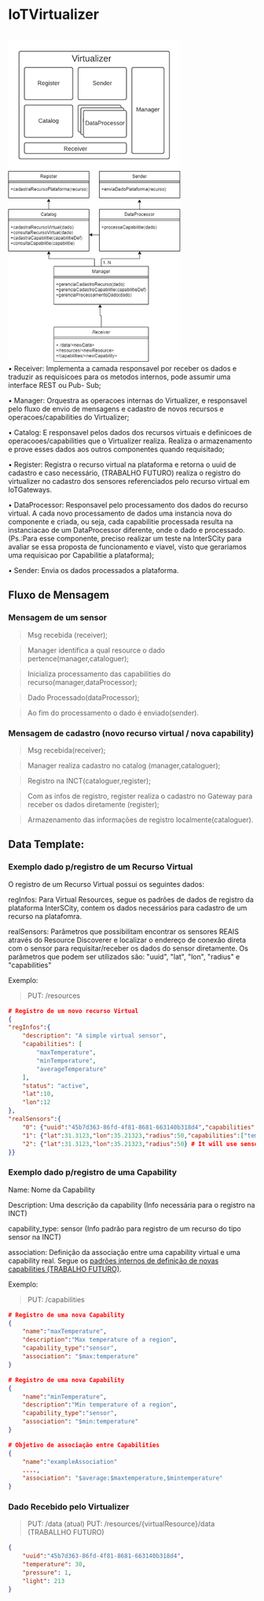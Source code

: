 # IoTVirtualizer

<br>
<img src="Virtualizer.png" width="350">
<br>
<img src="virtualizer_classes.png" width="350">
<br>
• Receiver: Implementa a camada responsavel por receber os dados e traduzir as
requisicoes para os metodos internos, pode assumir uma interface REST ou Pub-
Sub;

• Manager: Orquestra as operacoes internas do Virtualizer, e responsavel pelo
fluxo de envio de mensagens e cadastro de novos recursos e operacoes/capabilities
do Virtualizer;

• Catalog: E responsavel pelos dados dos recursos virtuais e definicoes de
operacooes/capabilities que o Virtualizer realiza. Realiza o armazenamento e prove
esses dados aos outros componentes quando requisitado;

• Register: Registra o recurso virtual na plataforma e retorna o uuid de cadastro e caso necessário, (TRABALHO FUTURO) realiza o registro do virtualizer no cadastro dos sensores referenciados pelo recurso virtual em IoTGateways.

• DataProcessor: Responsavel pelo processamento dos dados do recurso virtual. A
cada novo processamento de dados uma instancia nova do componente e criada,
ou seja, cada capabilitie processada resulta na instanciacao de um DataProcessor
diferente, onde o dado e processado. (Ps.:Para esse componente, preciso realizar
um teste na InterSCity para avaliar se essa proposta de funcionamento e viavel,
visto que gerariamos uma requisicao por Capabilitie a plataforma);

• Sender: Envia os dados processados a plataforma.

## Fluxo de Mensagem

### Mensagem de um sensor
>Msg recebida (receiver);

>Manager identifica a qual resource o dado pertence(manager,cataloguer);

>Inicializa processamento das capabilities do recurso(manager,dataProcessor);

>Dado Processado(dataProcessor);

>Ao fim do processamento o dado é enviado(sender).

### Mensagem de cadastro (novo recurso virtual / nova capability)

>Msg recebida(receiver);

>Manager realiza cadastro no catalog (manager,cataloguer);

>Registro na INCT(cataloguer,register);

>Com as infos de registro, register realiza o cadastro no Gateway para receber os dados diretamente (register);

>Armazenamento das informações de registro localmente(cataloguer).


## Data Template: 

### Exemplo dado p/registro de um Recurso Virtual

O registro de um Recurso Virtual possui os seguintes dados:

regInfos: Para Virtual Resources, segue os padrões de dados de registro da plataforma InterSCity, contem os dados necessários para cadastro de um recurso na platafomra.

realSensors: Parâmetros que possibilitam encontrar os sensores REAIS através do Resource Discoverer e localizar o endereço de conexão direta com o sensor para requisitar/receber os dados do sensor diretamente. Os parâmetros que podem ser utilizados são: "uuid", "lat", "lon", "radius" e "capabilities"

Exemplo:

>PUT: /resources

```json
# Registro de um novo recurso Virtual
{
"regInfos":{
	"description": "A simple virtual sensor",
	"capabilities": [
		"maxTemperature",
		"minTemperature",
		"averageTemperature"
	],
	"status": "active",
	"lat":10,
	"lon":12
},
"realSensors":{
	"0": {"uuid":"45b7d363-86fd-4f81-8681-663140b318d4","capabilities":["temperature"]}, # A unic sensor
	"1": {"lat":31.3123,"lon":35.21323,"radius":50,"capabilities":["temperature","pressure"]}, # Will use sensors in a given location with a certain capability
	"2": {"lat":31.3123,"lon":35.21323,"radius":50} # It will use sensors in a certain location, but note that it will not filter only the sensors that have the capability that will be used by the resource
}}
```
### Exemplo dado p/registro de uma Capability

Name: Nome da Capability

Description: Uma descrição da capability (Info necessária para o registro na INCT)

capability_type: sensor (Info padrão para registro de um recurso do tipo sensor na INCT)

association: Definição da associação entre uma capability virtual e uma capability real. Segue os [padrões internos de definição de novas capabilities (TRABALHO FUTURO)](defCapability.md).

Exemplo:

>PUT: /capabilities

```json
# Registro de uma nova Capability
{
	"name":"maxTemperature",
	"description":"Max temperature of a region",
	"capability_type":"sensor",
	"association": "$max:temperature" 
}                                           
```
```json
# Registro de uma nova Capability
{
	"name":"minTemperature",
	"description":"Min temperature of a region",
	"capability_type":"sensor",
	"association": "$min:temperature" 
}                                           
```
```json
# Objetivo de associação entre Capabilities
{
	"name":"exampleAssociation"
	....,
	"association": "$average:$maxtemperature,$mintemperature" 
}                                           
```

### Dado Recebido pelo Virtualizer

>PUT: /data (atual)
>PUT: /resources/{virtualResource}/data (TRABALLHO FUTURO)
```json
{
	"uuid":"45b7d363-86fd-4f81-8681-663140b318d4",
	"temperature": 30,
	"pressure": 1,
	"light": 213
}
```
